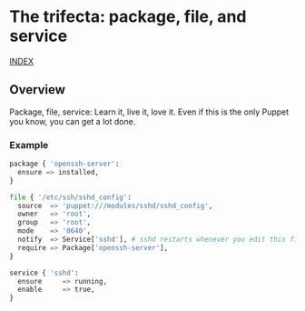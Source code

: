 # The trifecta: package, file, and service

[INDEX](../../README.md)

## Overview
Package, file, service: Learn it, live it, love it. Even if this is the only Puppet you know, you can get a lot done.

### Example
```python
package { 'openssh-server':
  ensure => installed,
}

file { '/etc/ssh/sshd_config':
  source  => 'puppet:///modules/sshd/sshd_config',
  owner   => 'root',
  group   => 'root',
  mode    => '0640',
  notify  => Service['sshd'], # sshd restarts whenever you edit this file.
  require => Package['openssh-server'],
}

service { 'sshd':
  ensure     => running,
  enable     => true,
}
```
